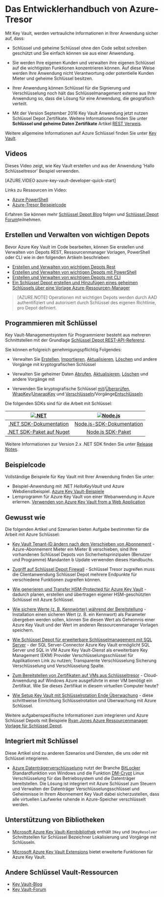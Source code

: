 <properties
   pageTitle="Vault-Entwicklerhandbuch Schlüssel | Microsoft Azure"
   description="Azure Key Vault können Entwickler kryptografische Schlüssel innerhalb der Microsoft Azure-Umgebung verwalten. "
   services="key-vault"
   documentationCenter=""
   authors="BrucePerlerMS"
   manager="mbaldwin"
   editor="bruceper" />
<tags
   ms.service="key-vault"
   ms.devlang="na"
   ms.topic="article"
   ms.tgt_pltfrm="na"
   ms.workload="identity"
   ms.date="10/03/2016"
   ms.author="bruceper" />

# <a name="azure-key-vault-developers-guide"></a>Das Entwicklerhandbuch von Azure-Tresor
Mit Key Vault, werden vertrauliche Informationen in Ihrer Anwendung sicher auf, dass:

- Schlüssel und geheime Schlüssel ohne den Code selbst schreiben geschützt und Sie einfach können sie aus einer Anwendung.
- Sie werden Ihre eigenen Kunden und verwalten ihre eigenen Schlüssel auf die wichtigsten Funktionen konzentrieren können. Auf diese Weise werden Ihre Anwendung nicht Verantwortung oder potentielle Kunden Mieter und geheime Schlüssel besitzen.
- Ihrer Anwendung können Schlüssel für die Signierung und Verschlüsselung noch hält das Schlüsselmanagement externe aus Ihrer Anwendung so, dass die Lösung für eine Anwendung, die geografisch verteilt.

- Mit der Version September 2016 Key Vault Anwendung jetzt nutzen Schlüssel Depot Zertifikate. Weitere Informationen finden Sie unter **Schlüssel und geheime Daten Zertifikate** Artikel [REST Verweis](https://msdn.microsoft.com/library/azure/dn903623.aspx).

Weitere allgemeine Informationen auf Azure Schlüssel finden Sie unter [Key Vault](key-vault-whatis.md).

## <a name="videos"></a>Videos
Dieses Video zeigt, wie Key Vault erstellen und aus der Anwendung 'Hallo Schlüsseltresor' Beispiel verwenden.

[AZURE.VIDEO azure-key-vault-developer-quick-start]

Links zu Ressourcen im Video:
- [Azure PowerShell](http://go.microsoft.com/fwlink/p/?linkid=320376&clcid=0x409)
- [Azure-Tresor Beispielcode](http://go.microsoft.com/fwlink/?LinkId=521527&clcid=0x409)

Erfahren Sie können mehr [Schlüssel Depot Blog](http://aka.ms/kvblog) folgen und [Schlüssel Depot Forum](http://aka.ms/kvforum)teilnehmen.

## <a name="creating-and-managing-key-vaults"></a>Erstellen und Verwalten von wichtigen Depots

Bevor Azure Key Vault im Code bearbeiten, können Sie erstellen und Verwalten von Depots REST, Ressourcenmanager Vorlagen, PowerShell oder CLI wie in den folgenden Artikeln beschrieben:

- [Erstellen und Verwalten von wichtigen Depots Rest](https://msdn.microsoft.com/library/azure/mt620024.aspx)
- [Erstellen und Verwalten von wichtigen Depots mit PowerShell](key-vault-get-started.md)
- [Erstellen und Verwalten von wichtigen Depots mit CLI](key-vault-manage-with-cli.md)
- [Ein Schlüssel Depot erstellen und Hinzufügen eines geheimen Schlüssels über eine Vorlage Azure-Ressourcen-Manager](../resource-manager-template-keyvault.md)

>[AZURE.NOTE] Operationen mit wichtigen Depots werden durch AAD authentifiziert und autorisiert durch Schlüssel des eigenen Richtlinie, pro Depot definiert.

## <a name="coding-with-key-vault"></a>Programmieren mit Schlüssel

Key Vault-Managementsystem für Programmierer besteht aus mehreren Schnittstellen mit der Grundlage [Schlüssel Depot REST-API-Referenz](https://msdn.microsoft.com/library/azure/dn903609.aspx).

Sie können erfolgreich genehmigungspflichtig Folgendes:

- Verwalten Sie [Erstellen](https://msdn.microsoft.com/library/azure/dn903634.aspx), [Importieren](https://msdn.microsoft.com/library/azure/dn903626.aspx), [Aktualisieren](https://msdn.microsoft.com/library/azure/dn903616.aspx), [Löschen](https://msdn.microsoft.com/library/azure/dn903611.aspx) und andere Vorgänge mit kryptografischen Schlüssel

- Verwalten Sie geheimer Daten [Abrufen](https://msdn.microsoft.com/library/azure/dn903633.aspx), [Aktualisieren](https://msdn.microsoft.com/library/azure/dn986818.aspx), [Löschen](https://msdn.microsoft.com/library/azure/dn903613.aspx) und andere Vorgänge mit

- Verwenden Sie kryptografische Schlüssel [mit](https://msdn.microsoft.com/library/azure/dn878096.aspx)/[Überprüfen](https://msdn.microsoft.com/library/azure/dn878082.aspx), [WrapKey](https://msdn.microsoft.com/library/azure/dn878066.aspx)/[UnwrapKey](https://msdn.microsoft.com/library/azure/dn878079.aspx) und [Verschlüsseln](https://msdn.microsoft.com/library/azure/dn878060.aspx)/Vorgänge[Entschlüsseln](https://msdn.microsoft.com/library/azure/dn878097.aspx)

Die folgenden SDKs sind für die Arbeit mit Schlüssel:

|[![.NET](./media/key-vault-developers-guide/msft.netlogo_purple.png)](https://msdn.microsoft.com/library/mt765854.aspx)|[![Node.js](./media/key-vault-developers-guide/nodejs.png)](http://azure.github.io/azure-sdk-for-node/azure-arm-keyvault/latest)
|:--:|:--:|
|[.NET SDK-Dokumentation](https://msdn.microsoft.com/library/mt765854.aspx)|[Node.js-SDK-Dokumentation](http://azure.github.io/azure-sdk-for-node/azure-arm-keyvault/latest)|
|[.NET SDK-Paket auf Nuget](http://www.nuget.org/packages/Microsoft.Azure.KeyVault)|[Node.js SDK-Paket](https://www.npmjs.com/package/azure-keyvault)|

Weitere Informationen zur Version 2.x .NET SDK finden Sie unter [Release Notes](key-vault-dotnet2api-release-notes.md).

## <a name="example-code"></a>Beispielcode
Vollständige Beispiele für Key Vault mit Ihrer Anwendung finden Sie unter:

- Beispiel-Anwendung mit .NET *HelloKeyVault* und Azure Webdienstbeispiel. [Azure Key Vault-Beispiele](http://www.microsoft.com/download/details.aspx?id=45343)
- Lernprogramm für Azure Key Vault von einer Webanwendung in Azure erlernen. [Verwenden von Azure Key Vault from a Web Application](key-vault-use-from-web-application.md)

## <a name="how-tos"></a>Gewusst wie

Die folgenden Artikel und Szenarien bieten Aufgabe bestimmten für die Arbeit mit Azure Schlüssel:

- [Key Vault Tenant-ID ändern nach dem Verschieben von Abonnement](key-vault-subscription-move-fix.md) - Azure-Abonnement Mieter ein Mieter B verschieben, sind Ihre vorhandenen Schlüssel Depots von Sicherheitsprinzipalen (Benutzer und Programme) Mandanten b Update verwenden dieses Handbuchs.
- [Zugriff auf Schlüssel Depot Firewall](key-vault-access-behind-firewall.md) - Schlüssel Tresor zugreifen muss die Clientanwendung Schlüssel Depot mehrere Endpunkte für verschiedene Funktionen zugreifen können.

- [Wie generieren und Transfer HSM-Protected für Azure Key Vault](key-vault-hsm-protected-keys.md) - dadurch planen, erstellen und übertragen eigener HSM-geschützten Schlüssel mit Azure Schlüssel.
- [Wie sichere Werte (z. B. Kennwörter) während der Bereitstellung](../resource-manager-keyvault-parameter.md) - Installation einen sicheren Wert (z. B. ein Kennwort) als Parameter übergeben werden sollen, können Sie diesen Wert als Geheimnis einer Azure Key Vault und der Wert im anderen Ressourcenmanager Vorlagen speichern.
- [Wie Schlüssel Depot für erweiterbare Schlüsselmanagement mit SQL Server](https://msdn.microsoft.com/library/dn198405.aspx) - der SQL Server-Connector Azure Key Vault ermöglicht SQL Server und SQL in VM Azure Key Vault-Dienst als erweiterbare Key Management (EKM) Provider Verschlüsselungsschlüssel für Applikationen Link zu nutzen; Transparente Verschlüsselung Sicherung Verschlüsselung und Verschlüsselung Spalte.
- [Zum Bereitstellen von Zertifikaten auf VMs aus Schlüsseltresor](https://blogs.technet.microsoft.com/kv/2015/07/14/deploy-certificates-to-vms-from-customer-managed-key-vault/) - Cloud-Anwendung auf Windows Azure ausgeführte in einer VM benötigt ein Zertifikat. Wie Sie dieses Zertifikat in diesem virtuellen Computer heute?
- [Wie Setup Key Vault mit Schlüsselrotation Ende Überwachung](key-vault-key-rotation-log-monitoring.md) - diese schrittweise Einrichtung Schlüsselrotation und Überwachung mit Azure Schlüssel.

Weitere aufgabenspezifische Informationen zum integrieren und Azure Schlüssel Depots mit Beispiele [Ryan Jones Azure Ressourcenmanager Vorlage für Schlüssel Depot](https://github.com/rjmax/ArmExamples/tree/master/keyvaultexamples).

## <a name="integrated-with-key-vault"></a>Integriert mit Schlüssel

Diese Artikel sind zu anderen Szenarios und Diensten, die uns oder mit Schlüssel integrieren.

- [Azure Datenträgerverschlüsselung](../security/azure-security-disk-encryption.md) nutzt der Branche [BitLocker](https://technet.microsoft.com/library/cc732774.aspx) Standardfunktion von Windows und die Funktion [DM-Crypt](https://en.wikipedia.org/wiki/Dm-crypt) Linux Verschlüsselung für das Betriebssystem und die Datenträger bereitstellen. Die Lösung ist integriert mit Azure Schlüssel zum Steuern und Verwalten der Datenträger Verschlüsselungsschlüssel und Geheimnisse in Ihrem Abonnement Key Vault dabei sicherzustellen, dass alle virtuellen Laufwerke ruhende in Azure-Speicher verschlüsselt werden.


## <a name="supporting-libraries"></a>Unterstützung von Bibliotheken

- [Microsoft Azure Key Vault-Kernbibliothek](http://www.nuget.org/packages/Microsoft.Azure.KeyVault.Core) enthält `IKey` und `IKeyResolver` Schnittstellen für Schlüssel Bezeichner Lokalisierung und Vorgänge mit Schlüsseln.

- [Microsoft Azure Key Vault Extensions](http://www.nuget.org/packages/Microsoft.Azure.KeyVault.Extensions) bietet erweiterte Funktionen für Azure Key Vault.

## <a name="other-key-vault-resources"></a>Andere Schlüssel Vault-Ressourcen
- [Key Vault-Blog](http://aka.ms/kvblog)
- [Key Vault-Forum](http://aka.ms/kvforum)
